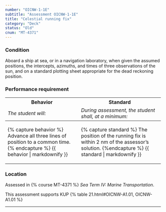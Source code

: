 ```yaml
---
number: "OICNW-1-1E"
subtitle: "Assessment OICNW-1-1E"
title: "Celestial running fix"
category: "Deck"
status: "Old"
cnum: "MT-4371"
---
```

### Condition

Aboard a ship at sea, or in a navigation laboratory, when given the assumed positions, the intercepts, azimuths, and times of three observations of the sun, and on a standard plotting sheet appropriate for the dead reckoning position.

### Performance requirement 

<table width='100%' class='Guidelines'>
 <thead>
 <tr>
     <th class='thirty'>Behavior</th>
     <th class='seventy'>Standard</th>
 </tr>
 <tr>
     <td><em>The student will:</em></td>
     <td><em>During assessment, the student shall, at a minimum:</em></td>
 </tr>
 </thead>
 <tbody>
 

<tr><td>

{% capture behavior %}
Advance all three lines of position to a common time.
{% endcapture %}
{{ behavior | markdownify }}

</td><td>

{% capture standard %}
The position of the running fix is within 2 nm of the assessor’s solution.
{%endcapture %}
{{ standard | markdownify }}

</td></tr>



 </tbody>
 </table>

### Location

Assessed in  {% course  MT-4371 %}  *Sea Term IV: Marine Transportation*.

This assessment supports KUP {% table 21.html#OICNW-A1.01, OICNW-A1.01 %}

***

